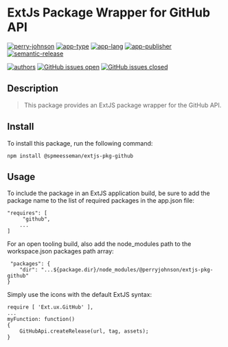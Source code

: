 # ExtJs Package Wrapper for GitHub API

[![perry-johnson](https://img.shields.io/badge/perry%20johnson-pja-blue.svg)](https://www.perryjohnson.com)
[![app-type](https://img.shields.io/badge/category-extjs%20package-blue.svg)](https://www.perryjohnson.com)
[![app-lang](https://img.shields.io/badge/language-javascript%20c%23-blue.svg)](https://www.perryjohnson.com)
[![app-publisher](https://img.shields.io/badge/%20%20%F0%9F%93%A6%F0%9F%9A%80-app--publisher-e10000.svg)](https://github.com/perryjohnsoninc/app-publisher)
[![semantic-release](https://img.shields.io/badge/%20%20%F0%9F%93%A6%F0%9F%9A%80-semantic--release-e10079.svg)](https://github.com/semantic-release/semantic-release)

[![authors](https://img.shields.io/badge/authors-scott%20meesseman-6F02B5.svg?logo=visual%20studio%20code)](https://github.com/perryjohnsoninc)
[![GitHub issues open](https://img.shields.io/github/issues-raw/perryjohnsoninc/extjs-pkg-github.svg?maxAge=2592000&logo=github)](https://github.com/perryjohnsoninc/extjs-pkg-github/issues)
[![GitHub issues closed](https://img.shields.io/github/issues-closed-raw/perryjohnsoninc/extjs-pkg-github.svg?maxAge=2592000&logo=github)](https://github.com/perryjohnsoninc/extjs-pkg-github/issues)

## Description

> This package provides an ExtJS package wrapper for the GitHub API.

## Install

To install this package, run the following command:

    npm install @spmeesseman/extjs-pkg-github

## Usage

To include the package in an ExtJS application build, be sure to add the package name to the list of required packages in the app.json file:

    "requires": [
         "github",
        ...
    ]

For an open tooling build, also add the node_modules path to the workspace.json packages path array:

     "packages": {
        "dir": "...${package.dir}/node_modules/@perryjohnson/extjs-pkg-github"
    }

Simply use the icons with the default ExtJS syntax:

    require [ 'Ext.ux.GitHub' ],
    ...
    myFunction: function()
    {
        GitHubApi.createRelease(url, tag, assets);
    }
